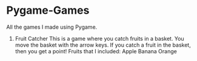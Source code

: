 # Pygame-Games
All the games I made using Pygame.

1. Fruit Catcher
This is a game where you catch fruits in a basket. You move the basket with the arrow keys. If you catch a fruit in the basket, then you get a point!
Fruits that I included:
Apple
Banana
Orange
